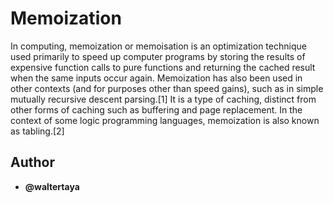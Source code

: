 # Memoization

In computing, memoization or memoisation is an optimization technique used primarily to speed up computer programs by storing the results of expensive function calls to pure functions and returning the cached result when the same inputs occur again. Memoization has also been used in other contexts (and for purposes other than speed gains), such as in simple mutually recursive descent parsing.[1] It is a type of caching, distinct from other forms of caching such as buffering and page replacement. In the context of some logic programming languages, memoization is also known as tabling.[2]


## Author

- **@waltertaya**
